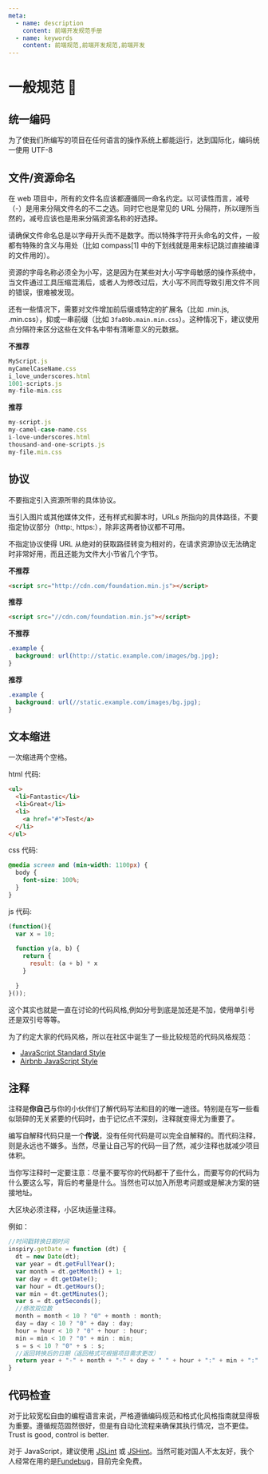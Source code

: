 ```yaml
---
meta:
  - name: description
    content: 前端开发规范手册
  - name: keywords
    content: 前端规范,前端开发规范,前端开发
---
```

# 一般规范 :tada: 

## 统一编码

为了使我们所编写的项目在任何语言的操作系统上都能运行，达到国际化，编码统一使用 UTF-8

##  文件/资源命名

在 web 项目中，所有的文件名应该都遵循同一命名约定。以可读性而言，减号（-）是用来分隔文件名的不二之选。同时它也是常见的 URL 分隔符，所以理所当然的，减号应该也是用来分隔资源名称的好选择。

请确保文件命名总是以字母开头而不是数字。而以特殊字符开头命名的文件，一般都有特殊的含义与用处（比如 compass[1] 中的下划线就是用来标记跳过直接编译的文件用的）。

资源的字母名称必须全为小写，这是因为在某些对大小写字母敏感的操作系统中，当文件通过工具压缩混淆后，或者人为修改过后，大小写不同而导致引用文件不同的错误，很难被发现。

还有一些情况下，需要对文件增加前后缀或特定的扩展名（比如 .min.js, .min.css），抑或一串前缀（比如 `3fa89b.main.min.css`）。这种情况下，建议使用点分隔符来区分这些在文件名中带有清晰意义的元数据。

**不推荐**

```javascript
MyScript.js
myCamelCaseName.css
i_love_underscores.html
1001-scripts.js
my-file-min.css
```

**推荐**

```javascript
my-script.js
my-camel-case-name.css
i-love-underscores.html
thousand-and-one-scripts.js
my-file.min.css
```

##  协议

不要指定引入资源所带的具体协议。

当引入图片或其他媒体文件，还有样式和脚本时，URLs 所指向的具体路径，不要指定协议部分（http:, https:），除非这两者协议都不可用。

不指定协议使得 URL 从绝对的获取路径转变为相对的，在请求资源协议无法确定时非常好用，而且还能为文件大小节省几个字节。

**不推荐**

```html
<script src="http://cdn.com/foundation.min.js"></script>
```

**推荐**

```html
<script src="//cdn.com/foundation.min.js"></script>
```

**不推荐**

```css
.example {
  background: url(http://static.example.com/images/bg.jpg);
}
```

**推荐**

```css
.example {
  background: url(//static.example.com/images/bg.jpg);
}
```

## 文本缩进

一次缩进两个空格。

html 代码:

```html
<ul>
  <li>Fantastic</li>
  <li>Great</li>
  <li>
    <a href="#">Test</a>
  </li>
</ul>
```

css 代码:

```css
@media screen and (min-width: 1100px) {
  body {
    font-size: 100%;
  }
}
```

js 代码:

```js
(function(){
  var x = 10;
 
  function y(a, b) {
    return {
      result: (a + b) * x
    }
 
  }
}());
```

这个其实也就是一直在讨论的代码风格,例如分号到底是加还是不加，使用单引号还是双引号等等。

为了约定大家的代码风格，所以在社区中诞生了一些比较规范的代码风格规范：

* [JavaScript Standard Style](https://standardjs.com/)
* [Airbnb JavaScript Style](http://airbnb.io/javascript/)

## 注释

注释是**你自己**与你的小伙伴们了解代码写法和目的的唯一途径。特别是在写一些看似琐碎的无关紧要的代码时，由于记忆点不深刻，注释就变得尤为重要了。

编写自解释代码只是一个**传说**，没有任何代码是可以完全自解释的。而代码注释，则是永远也不嫌多。当然，尽量让自己写的代码一目了然，减少注释也就减少项目体积。

当你写注释时一定要注意：尽量不要写你的代码都干了些什么，而要写你的代码为什么要这么写，背后的考量是什么。当然也可以加入所思考问题或是解决方案的链接地址。

大区块必须注释，小区块适量注释。

例如：

```javascript
//时间戳转换日期时间
inspiry.getDate = function (dt) {
  dt = new Date(dt);
  var year = dt.getFullYear(); 
  var month = dt.getMonth() + 1; 
  var day = dt.getDate();
  var hour = dt.getHours();
  var min = dt.getMinutes();
  var s = dt.getSeconds();
  //修改双位数
  month = month < 10 ? "0" + month : month;
  day = day < 10 ? "0" + day : day;
  hour = hour < 10 ? "0" + hour : hour;
  min = min < 10 ? "0" + min : min;
  s = s < 10 ? "0" + s : s;
  //返回转换后的日期（返回格式可根据项目需求更改）
  return year + "-" + month + "-" + day + " " + hour + ":" + min + ":" + s;
}
```

## 代码检查

对于比较宽松自由的编程语言来说，严格遵循编码规范和格式化风格指南就显得极为重要。遵循规范固然很好，但是有自动化流程来确保其执行情况，岂不更佳。Trust is good, control is better.

对于 JavaScript，建议使用 [JSLint](http://www.jslint.com/) 或 [JSHint](http://www.jshint.com/)。当然可能对国人不太友好，我个人经常在用的是[Fundebug](https://www.fundebug.com/)，目前完全免费。


